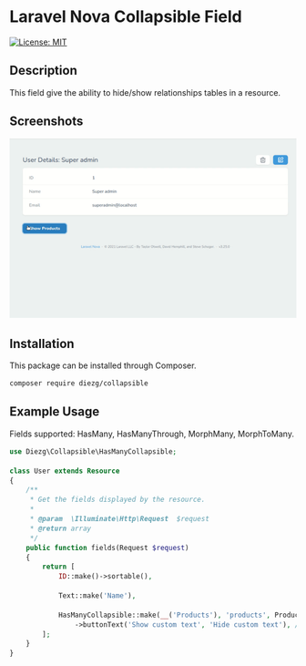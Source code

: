 # Laravel Nova Collapsible Field

[![License: MIT](https://img.shields.io/badge/License-MIT-green.svg)](LICENSE)

## Description
This field give the ability to hide/show relationships tables in a resource.

## Screenshots
![Animation](collapsible.gif)

## Installation
This package can be installed through Composer.

```bash
composer require diezg/collapsible
```

## Example Usage
Fields supported: HasMany, HasManyThrough, MorphMany, MorphToMany.
```php
use Diezg\Collapsible\HasManyCollapsible;

class User extends Resource
{
    /**
     * Get the fields displayed by the resource.
     *
     * @param  \Illuminate\Http\Request  $request
     * @return array
     */
    public function fields(Request $request)
    {
        return [
            ID::make()->sortable(),

            Text::make('Name'),

            HasManyCollapsible::make(__('Products'), 'products', Product::class)
                ->buttonText('Show custom text', 'Hide custom text'), // Optional
        ];
    }
}

```
